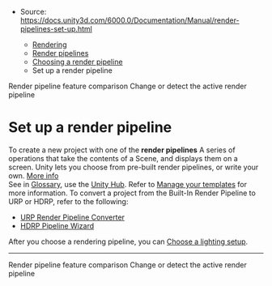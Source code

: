 * Source: https://docs.unity3d.com/6000.0/Documentation/Manual/render-pipelines-set-up.html

  * [Rendering](https://docs.unity3d.com/6000.0/Documentation/Manual/rendering-and-post-processing.html)
  * [Render pipelines](https://docs.unity3d.com/6000.0/Documentation/Manual/render-pipelines.html)
  * [Choosing a render pipeline](https://docs.unity3d.com/6000.0/Documentation/Manual/choose-a-render-pipeline-landing.html)
  * Set up a render pipeline


[](https://docs.unity3d.com/6000.0/Documentation/Manual/render-pipelines-feature-comparison.html)
Render pipeline feature comparison
[](https://docs.unity3d.com/6000.0/Documentation/Manual/srp-setting-render-pipeline-asset.html)
Change or detect the active render pipeline
# Set up a render pipeline
To create a new project with one of the **render pipelines** A series of operations that take the contents of a Scene, and displays them on a screen. Unity lets you choose from pre-built render pipelines, or write your own. [More info](https://docs.unity3d.com/6000.0/Documentation/Manual/render-pipelines.html)  
See in [Glossary](https://docs.unity3d.com/6000.0/Documentation/Manual/Glossary.html#Renderpipeline), use the [Unity Hub](https://docs.unity3d.com/hub/manual/). Refer to [Manage your templates](https://docs.unity3d.com/hub/manual/Templates.html) for more information.
To convert a project from the Built-In Render Pipeline to URP or HDRP, refer to the following:
  * [URP Render Pipeline Converter](https://docs.unity3d.com/6000.0/Documentation/Manual/urp/features/rp-converter.html)
  * [HDRP Pipeline Wizard](https://docs.unity3d.com/Packages/com.unity.render-pipelines.high-definition@17.0/manual/Render-Pipeline-Wizard.html)


After you choose a rendering pipeline, you can [Choose a lighting setup](https://docs.unity3d.com/6000.0/Documentation/Manual/choose-a-lighting-setup.html).
* * *
[](https://docs.unity3d.com/6000.0/Documentation/Manual/render-pipelines-feature-comparison.html)
Render pipeline feature comparison
[](https://docs.unity3d.com/6000.0/Documentation/Manual/srp-setting-render-pipeline-asset.html)
Change or detect the active render pipeline
